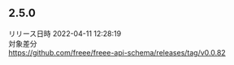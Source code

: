 ## 2.5.0
リリース日時 2022-04-11 12:28:19  
対象差分  
https://github.com/freee/freee-api-schema/releases/tag/v0.0.82

